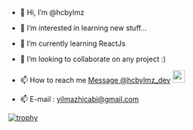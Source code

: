 - 👋 Hi, I’m @hcbylmz
- 👀 I’m interested in learning new stuff...
- 🌱 I’m currently learning ReactJs
- 💞️ I’m looking to collaborate on any project :)
- 📫 How to reach me <a href="https://twitter.com/messages/compose?recipient_id=1058430189066162176"
  class="twitter-dm-button" data-screen-name="@hcbylmz_dev">
Message @hcbylmz_dev</a> <img src="https://image.flaticon.com/icons/png/512/124/124021.png" width="25" height="25">

- 📫 E-mail : [yilmazhicabi@gmail.com](mailto:yilmazhicabi@gmail.com?subject=[GitHub]%20Hakkında)



[![trophy](https://github-profile-trophy.vercel.app/?username=hcbylmz)](https://github.com/ryo-ma/github-profile-trophy)



<!---
hcbylmz/hcbylmz is a ✨ special ✨ repository because its `README.md` (this file) appears on your GitHub profile.
You can click the Preview link to take a look at your changes.
--->

